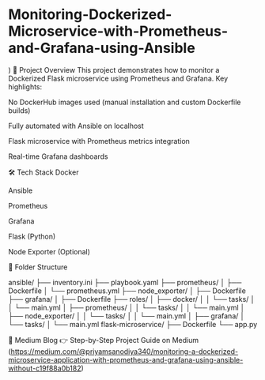 # Monitoring-Dockerized-Microservice-with-Prometheus-and-Grafana-using-Ansible
)
📖 Project Overview
This project demonstrates how to monitor a Dockerized Flask microservice using Prometheus and Grafana.
Key highlights:

No DockerHub images used (manual installation and custom Dockerfile builds)

Fully automated with Ansible on localhost

Flask microservice with Prometheus metrics integration

Real-time Grafana dashboards

🛠️ Tech Stack
Docker

Ansible

Prometheus

Grafana

Flask (Python)

Node Exporter (Optional)

📂 Folder Structure

ansible/
├── inventory.ini
├── playbook.yaml
├── prometheus/
│   ├── Dockerfile
│   └── prometheus.yml
├── node_exporter/
│   ├── Dockerfile
├── grafana/
│   ├── Dockerfile
├── roles/
│   ├── docker/
│   │   └── tasks/
│   │       └── main.yml
│   ├── prometheus/
│   │   └── tasks/
│   │       └── main.yml
│   ├── node_exporter/
│   │   └── tasks/
│   │       └── main.yml
│   ├── grafana/
│       └── tasks/
│           └── main.yml
flask-microservice/
├── Dockerfile
└── app.py


🔗 Medium Blog
👉 Step-by-Step Project Guide on Medium (https://medium.com/@priyamsanodiya340/monitoring-a-dockerized-microservice-application-with-prometheus-and-grafana-using-ansible-without-c19f88a0b182)

